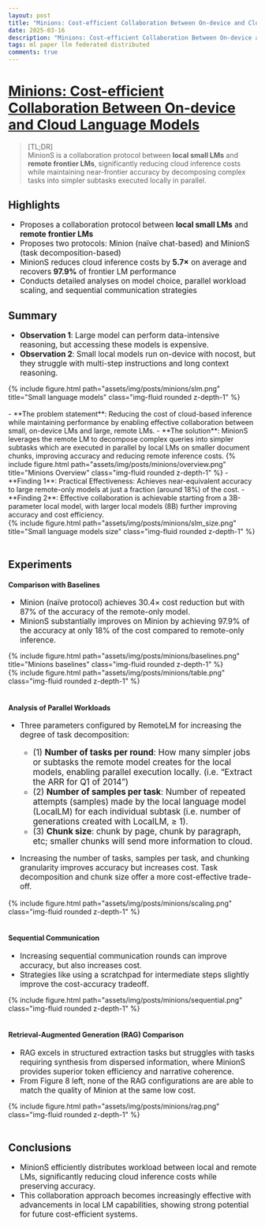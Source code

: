 ```yaml
---
layout: post
title: "Minions: Cost-efficient Collaboration Between On-device and Cloud Language Models"
date: 2025-03-16
description: "Minions: Cost-efficient Collaboration Between On-device and Cloud Language Models"
tags: ml paper llm federated distributed
comments: true
---
```


<style>  
li {  
    font-size: 1.1em; /* Adjust as needed */  
}  
</style>  

# [Minions: Cost-efficient Collaboration Between On-device and Cloud Language Models](https://arxiv.org/abs/2502.15964)  
> [TL;DR]  
> MinionS is a collaboration protocol between **local small LMs** and **remote frontier LMs**, significantly reducing cloud inference costs while maintaining near-frontier accuracy by decomposing complex tasks into simpler subtasks executed locally in parallel.


## Highlights  
- Proposes a collaboration protocol between **local small LMs** and **remote frontier LMs**
- Proposes two protocols: Minion (naïve chat-based) and MinionS (task decomposition-based)
- MinionS reduces cloud inference costs by **5.7×** on average and recovers **97.9%** of frontier LM performance
- Conducts detailed analyses on model choice, parallel workload scaling, and sequential communication strategies

## Summary 
- **Observation 1**: Large model can perform data-intensive reasoning, but accessing these models is expensive.
- **Observation 2**: Small local models run on-device with nocost, but they struggle with multi-step instructions and long context reasoning.
<div class="row mt-3">
    <div class="col-sm-6 mt-3 mt-md-0 offset-3">
        {% include figure.html path="assets/img/posts/minions/slm.png" title="Small language models" class="img-fluid rounded z-depth-1" %}
    </div>
</div>
<br>
- **The problem statement**: Reducing the cost of cloud-based inference while maintaining performance by enabling effective collaboration between small, on-device LMs and large, remote LMs.
- **The solution**: MinionS leverages the remote LM to decompose complex queries into simpler subtasks which are executed in parallel by local LMs on smaller document chunks, improving accuracy and reducing remote inference costs.
{% include figure.html path="assets/img/posts/minions/overview.png" title="Minions Overview" class="img-fluid rounded z-depth-1" %} 
- **Finding 1**: Practical Effectiveness: Achieves near-equivalent accuracy to large remote-only models at just a fraction (around 18%) of the cost.
- **Finding 2**: Effective collaboration is achievable starting from a 3B-parameter local model, with larger local models (8B) further improving accuracy and cost efficiency.
<div class="row mt-3">
    <div class="col-sm-10 mt-3 mt-md-0 offset-1">
        {% include figure.html path="assets/img/posts/minions/slm_size.png" title="Small language models size" class="img-fluid rounded z-depth-1" %}
    </div>
</div>
<br>


## Experiments  

#### Comparison with Baselines
- Minion (naïve protocol) achieves 30.4× cost reduction but with 87% of the accuracy of the remote-only model.
- MinionS substantially improves on Minion by achieving 97.9% of the accuracy at only 18% of the cost compared to remote-only inference.
<div class="row mt-3">
    <div class="col-sm-4 mt-3 mt-md-0">
        {% include figure.html path="assets/img/posts/minions/baselines.png" title="Minions baselines" class="img-fluid rounded z-depth-1" %} 
    </div>
    <div class="col-sm-8 mt-3 mt-md-0">
        {% include figure.html path="assets/img/posts/minions/table.png" class="img-fluid rounded z-depth-1" %}
    </div>
</div>
<br>


#### Analysis of Parallel Workloads
- Three parameters configured by RemoteLM for increasing the degree of task decomposition:
  - (1) **Number of tasks per round**: How many simpler jobs or subtasks the remote model creates for the local models, enabling parallel execution locally. (i.e. “Extract the ARR for Q1 of 2014”)
  - (2) **Number of samples per task**: Number of repeated attempts (samples) made by the local language model (LocalLM) for each individual subtask (i.e. number of generations created with LocalLM, ≥ 1).
  - (3) **Chunk size**: chunk by page, chunk by paragraph, etc; smaller chunks will send more information to cloud.

- Increasing the number of tasks, samples per task, and chunking granularity improves accuracy but increases cost. Task decomposition and chunk size offer a more cost-effective trade-off.

<div class="row mt-3">
    <div class="col-sm-10 mt-3 mt-md-0 offset-1">
        {% include figure.html path="assets/img/posts/minions/scaling.png" class="img-fluid rounded z-depth-1" %}
    </div>
</div>
<br>


#### Sequential Communication
- Increasing sequential communication rounds can improve accuracy, but also increases cost.
- Strategies like using a scratchpad for intermediate steps slightly improve the cost-accuracy tradeoff.
<div class="row mt-3">
    <div class="col-sm-6 mt-3 mt-md-0 offset-3">
        {% include figure.html path="assets/img/posts/minions/sequential.png" class="img-fluid rounded z-depth-1" %}
    </div>
</div>
<br>

#### Retrieval-Augmented Generation (RAG) Comparison
- RAG excels in structured extraction tasks but struggles with tasks requiring synthesis from dispersed information, where MinionS provides superior token efficiency and narrative coherence.
- From Figure 8 left, none of the RAG configurations are are able to match the quality of Minion at the same low cost.
<div class="row mt-3">
    <div class="col-sm-10 mt-3 mt-md-0 offset-1">
        {% include figure.html path="assets/img/posts/minions/rag.png" class="img-fluid rounded z-depth-1" %}
    </div>
</div>
<br>


## Conclusions

- MinionS efficiently distributes workload between local and remote LMs, significantly reducing cloud inference costs while preserving accuracy.
- This collaboration approach becomes increasingly effective with advancements in local LM capabilities, showing strong potential for future cost-efficient systems.

